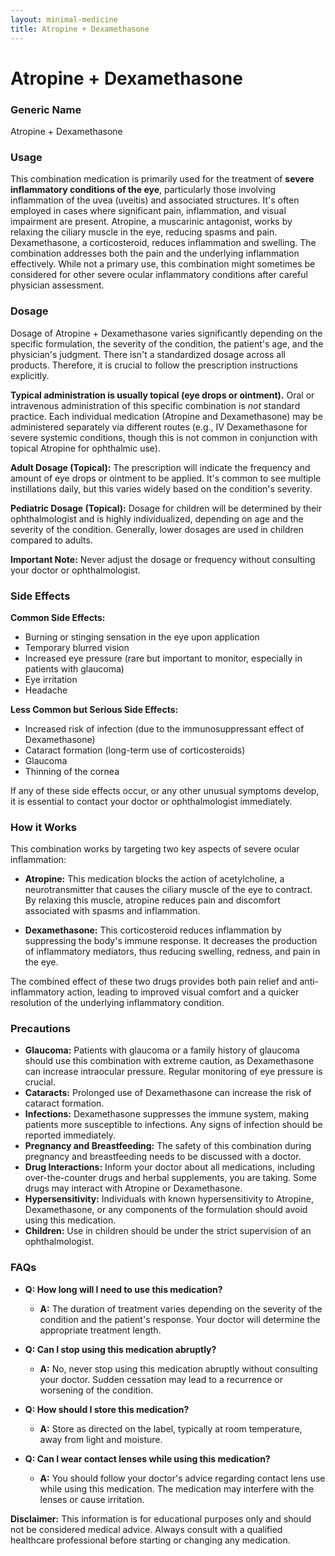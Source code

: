 ```yaml
---
layout: minimal-medicine
title: Atropine + Dexamethasone
---
```


# Atropine + Dexamethasone
### Generic Name
Atropine + Dexamethasone

### Usage

This combination medication is primarily used for the treatment of **severe inflammatory conditions of the eye**, particularly those involving inflammation of the uvea (uveitis) and associated structures.  It's often employed in cases where significant pain, inflammation, and visual impairment are present.  Atropine, a muscarinic antagonist, works by relaxing the ciliary muscle in the eye, reducing spasms and pain. Dexamethasone, a corticosteroid, reduces inflammation and swelling. The combination addresses both the pain and the underlying inflammation effectively.  While not a primary use, this combination might sometimes be considered for other severe ocular inflammatory conditions after careful physician assessment.

### Dosage

Dosage of Atropine + Dexamethasone varies significantly depending on the specific formulation, the severity of the condition, the patient's age, and the physician's judgment.  There isn't a standardized dosage across all products.  Therefore, it is crucial to follow the prescription instructions explicitly.

**Typical administration is usually topical (eye drops or ointment).**  Oral or intravenous administration of this specific combination is *not* standard practice.  Each individual medication (Atropine and Dexamethasone) may be administered separately via different routes (e.g., IV Dexamethasone for severe systemic conditions, though this is not common in conjunction with topical Atropine for ophthalmic use).

**Adult Dosage (Topical):**  The prescription will indicate the frequency and amount of eye drops or ointment to be applied.  It's common to see multiple instillations daily, but this varies widely based on the condition's severity.

**Pediatric Dosage (Topical):**  Dosage for children will be determined by their ophthalmologist and is highly individualized, depending on age and the severity of the condition.  Generally, lower dosages are used in children compared to adults.

**Important Note:**  Never adjust the dosage or frequency without consulting your doctor or ophthalmologist.


### Side Effects

**Common Side Effects:**

* Burning or stinging sensation in the eye upon application
* Temporary blurred vision
* Increased eye pressure (rare but important to monitor, especially in patients with glaucoma)
* Eye irritation
* Headache

**Less Common but Serious Side Effects:**

* Increased risk of infection (due to the immunosuppressant effect of Dexamethasone)
* Cataract formation (long-term use of corticosteroids)
* Glaucoma
* Thinning of the cornea


If any of these side effects occur, or any other unusual symptoms develop, it is essential to contact your doctor or ophthalmologist immediately.

### How it Works

This combination works by targeting two key aspects of severe ocular inflammation:

* **Atropine:** This medication blocks the action of acetylcholine, a neurotransmitter that causes the ciliary muscle of the eye to contract. By relaxing this muscle, atropine reduces pain and discomfort associated with spasms and inflammation.

* **Dexamethasone:** This corticosteroid reduces inflammation by suppressing the body's immune response.  It decreases the production of inflammatory mediators, thus reducing swelling, redness, and pain in the eye.

The combined effect of these two drugs provides both pain relief and anti-inflammatory action, leading to improved visual comfort and a quicker resolution of the underlying inflammatory condition.


### Precautions

* **Glaucoma:** Patients with glaucoma or a family history of glaucoma should use this combination with extreme caution, as Dexamethasone can increase intraocular pressure.  Regular monitoring of eye pressure is crucial.
* **Cataracts:**  Prolonged use of Dexamethasone can increase the risk of cataract formation.
* **Infections:**  Dexamethasone suppresses the immune system, making patients more susceptible to infections.  Any signs of infection should be reported immediately.
* **Pregnancy and Breastfeeding:** The safety of this combination during pregnancy and breastfeeding needs to be discussed with a doctor.
* **Drug Interactions:**  Inform your doctor about all medications, including over-the-counter drugs and herbal supplements, you are taking.  Some drugs may interact with Atropine or Dexamethasone.
* **Hypersensitivity:**  Individuals with known hypersensitivity to Atropine, Dexamethasone, or any components of the formulation should avoid using this medication.
* **Children:**  Use in children should be under the strict supervision of an ophthalmologist.


### FAQs

* **Q: How long will I need to use this medication?**
    * **A:**  The duration of treatment varies depending on the severity of the condition and the patient's response.  Your doctor will determine the appropriate treatment length.

* **Q: Can I stop using this medication abruptly?**
    * **A:**  No, never stop using this medication abruptly without consulting your doctor.  Sudden cessation may lead to a recurrence or worsening of the condition.

* **Q: How should I store this medication?**
    * **A:**  Store as directed on the label, typically at room temperature, away from light and moisture.

* **Q: Can I wear contact lenses while using this medication?**
    * **A:**  You should follow your doctor's advice regarding contact lens use while using this medication.  The medication may interfere with the lenses or cause irritation.


**Disclaimer:** This information is for educational purposes only and should not be considered medical advice. Always consult with a qualified healthcare professional before starting or changing any medication.
